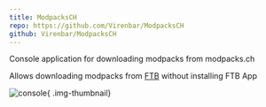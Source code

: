 ```yaml
---
title: ModpacksCH
repo: https://github.com/Virenbar/ModpacksCH
github: Virenbar/ModpacksCH
---
```

Console application for downloading modpacks from modpacks.ch

Allows downloading modpacks from [FTB](https://feed-the-beast.com/modpack) without installing FTB App

![console](/images/modpackch/console.png){ .img-thumbnail}

